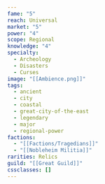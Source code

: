 ```yaml
---
fame: "5"
reach: Universal
market: "5"
power: "4"
scope: Regional
knowledge: "4"
specialty:
  - Archeology
  - Disasters
  - Curses
image: "[[Ambience.png]]"
tags:
  - ancient
  - city
  - coastal
  - great-city-of-the-east
  - legendary
  - major
  - regional-power
factions:
  - "[[Factions/Tragedians]]"
  - "[[Nobleheim Militia]]"
rarities: Relics
guild: "[[Great Guild]]"
cssclasses: []
---
```



